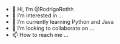 - 👋 Hi, I’m @RodrigoRothh
- 👀 I’m interested in ...
- 🌱 I’m currently learning Python and Java
- 💞️ I’m looking to collaborate on ...
- 📫 How to reach me ...

<!---
RodrigoRothh/RodrigoRothh is a ✨ special ✨ repository because its `README.md` (this file) appears on your GitHub profile.
You can click the Preview link to take a look at your changes.
--->
